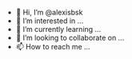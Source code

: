 - 👋 Hi, I’m @alexisbsk
- 👀 I’m interested in ...
- 🌱 I’m currently learning ...
- 💞️ I’m looking to collaborate on ...
- 📫 How to reach me ...

<!---
alexisbsk/alexisbsk is a ✨ special ✨ repository because its `README.md` (this file) appears on your GitHub profile.
You can click the Preview link to take a look at your changes.
--->
